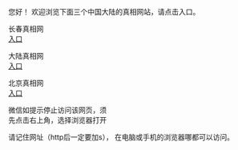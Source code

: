 
  您好！ 欢迎浏览下面三个中国大陆的真相网站，请点击入口。 <br/>

  长春真相网<br/>
<a href="https://is.gd/mU2SBR" id="ccLink" rel="nofollow">入口</a>


   大陆真相网<br/>
<a href="https://is.gd/QPVLil" id="dlLink" rel="nofollow">入口</a>




   北京真相网<br/>
<a href="https://is.gd/xDPoQr" id="bjLink" rel="nofollow">入口</a>



  微信如提示停止访问该网页，须<br/>
  先点击右上角，选择浏览器打开<br/>

  请记住网址（http后一定要加s）， 在电脑或手机的浏览器哪都可以访问。
